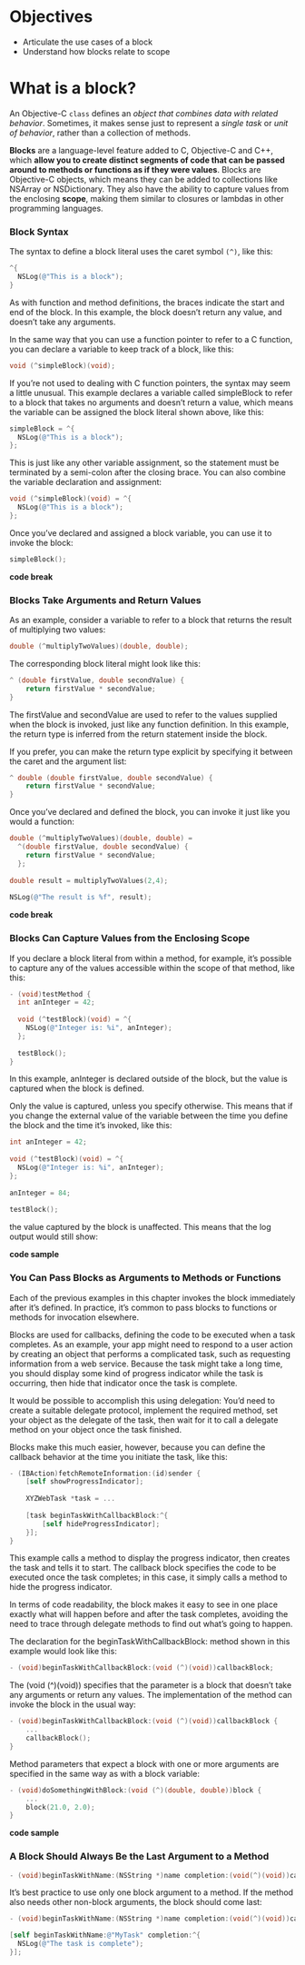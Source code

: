# Objectives
* Articulate the use cases of a block
* Understand how blocks relate to scope

# What is a block?

An Objective-C `class` defines an *object that combines data with related behavior*. Sometimes, it makes sense just to represent a *single task* or *unit of behavior*, rather than a collection of methods.

**Blocks** are a language-level feature added to C, Objective-C and C++, which **allow you to create distinct segments of code that can be passed around to methods or functions as if they were values**. Blocks are Objective-C objects, which means they can be added to collections like NSArray or NSDictionary. They also have the ability to capture values from the enclosing **scope**, making them similar to closures or lambdas in other programming languages.

### Block Syntax
The syntax to define a block literal uses the caret symbol `(^)`, like this:
```objective-c
^{
  NSLog(@"This is a block");
}
```

As with function and method definitions, the braces indicate the start and end of the block. In this example, the block doesn’t return any value, and doesn’t take any arguments.

In the same way that you can use a function pointer to refer to a C function, you can declare a variable to keep track of a block, like this:

```objective-c
void (^simpleBlock)(void);
```

If you’re not used to dealing with C function pointers, the syntax may seem a little unusual. This example declares a variable called simpleBlock to refer to a block that takes no arguments and doesn’t return a value, which means the variable can be assigned the block literal shown above, like this:

```objective-c
simpleBlock = ^{
  NSLog(@"This is a block");
};
```

This is just like any other variable assignment, so the statement must be terminated by a semi-colon after the closing brace. You can also combine the variable declaration and assignment:

```objective-c
void (^simpleBlock)(void) = ^{
  NSLog(@"This is a block");
};
```

Once you’ve declared and assigned a block variable, you can use it to invoke the block:
```objective-c
simpleBlock();
```

**code break**

### Blocks Take Arguments and Return Values

As an example, consider a variable to refer to a block that returns the result of multiplying two values:

```objective-c
double (^multiplyTwoValues)(double, double);
```

The corresponding block literal might look like this:
```objective-c
^ (double firstValue, double secondValue) {
    return firstValue * secondValue;
}
```

The firstValue and secondValue are used to refer to the values supplied when the block is invoked, just like any function definition. In this example, the return type is inferred from the return statement inside the block.

If you prefer, you can make the return type explicit by specifying it between the caret and the argument list:

```objective-c
^ double (double firstValue, double secondValue) {
    return firstValue * secondValue;
}
```

Once you’ve declared and defined the block, you can invoke it just like you would a function:

```objective-c
double (^multiplyTwoValues)(double, double) =
  ^(double firstValue, double secondValue) {
    return firstValue * secondValue;
  };
 
double result = multiplyTwoValues(2,4);
 
NSLog(@"The result is %f", result);
```

**code break**

### Blocks Can Capture Values from the Enclosing Scope

If you declare a block literal from within a method, for example, it’s possible to capture any of the values accessible within the scope of that method, like this:

```objective-c
- (void)testMethod {
  int anInteger = 42;
 
  void (^testBlock)(void) = ^{
    NSLog(@"Integer is: %i", anInteger);
  };
 
  testBlock();
}
```

In this example, anInteger is declared outside of the block, but the value is captured when the block is defined.

Only the value is captured, unless you specify otherwise. This means that if you change the external value of the variable between the time you define the block and the time it’s invoked, like this:

```objective-c
int anInteger = 42;
 
void (^testBlock)(void) = ^{
  NSLog(@"Integer is: %i", anInteger);
};
 
anInteger = 84;
 
testBlock();
```

the value captured by the block is unaffected. This means that the log output would still show:

**code sample**

### You Can Pass Blocks as Arguments to Methods or Functions
Each of the previous examples in this chapter invokes the block immediately after it’s defined. In practice, it’s common to pass blocks to functions or methods for invocation elsewhere. 

Blocks are used for callbacks, defining the code to be executed when a task completes. As an example, your app might need to respond to a user action by creating an object that performs a complicated task, such as requesting information from a web service. Because the task might take a long time, you should display some kind of progress indicator while the task is occurring, then hide that indicator once the task is complete.

It would be possible to accomplish this using delegation: You’d need to create a suitable delegate protocol, implement the required method, set your object as the delegate of the task, then wait for it to call a delegate method on your object once the task finished.

Blocks make this much easier, however, because you can define the callback behavior at the time you initiate the task, like this:

```objective-c
- (IBAction)fetchRemoteInformation:(id)sender {
    [self showProgressIndicator];
 
    XYZWebTask *task = ...
 
    [task beginTaskWithCallbackBlock:^{
        [self hideProgressIndicator];
    }];
}
```

This example calls a method to display the progress indicator, then creates the task and tells it to start. The callback block specifies the code to be executed once the task completes; in this case, it simply calls a method to hide the progress indicator.

In terms of code readability, the block makes it easy to see in one place exactly what will happen before and after the task completes, avoiding the need to trace through delegate methods to find out what’s going to happen.

The declaration for the beginTaskWithCallbackBlock: method shown in this example would look like this:

```objective-c
- (void)beginTaskWithCallbackBlock:(void (^)(void))callbackBlock;
```

The (void (^)(void)) specifies that the parameter is a block that doesn’t take any arguments or return any values. The implementation of the method can invoke the block in the usual way:

```objective-c
- (void)beginTaskWithCallbackBlock:(void (^)(void))callbackBlock {
    ...
    callbackBlock();
}
```

Method parameters that expect a block with one or more arguments are specified in the same way as with a block variable:

```objective-c
- (void)doSomethingWithBlock:(void (^)(double, double))block {
    ...
    block(21.0, 2.0);
}
```
**code sample** 

### A Block Should Always Be the Last Argument to a Method

```objective-c
- (void)beginTaskWithName:(NSString *)name completion:(void(^)(void))callback;
```

It’s best practice to use only one block argument to a method. If the method also needs other non-block arguments, the block should come last:

```objective-c
- (void)beginTaskWithName:(NSString *)name completion:(void(^)(void))callback;
```

```objective-c
[self beginTaskWithName:@"MyTask" completion:^{
  NSLog(@"The task is complete");
}];
```
